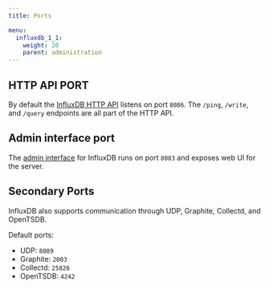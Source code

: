 ```yaml
---
title: Ports

menu:
  influxdb_1_1:
    weight: 20
    parent: administration
---
```


## HTTP API PORT
By default the [InfluxDB HTTP API](/influxdb/v1.1/tools/api/) listens on port
`8086`.
The `/ping`, `/write`, and `/query` endpoints are all part of the HTTP API.

## Admin interface port
The [admin interface](/influxdb/v1.1/tools/web_admin/) for InfluxDB runs on port
`8083` and exposes web UI for the server.

## Secondary Ports
InfluxDB also supports communication through UDP, Graphite, Collectd, and OpenTSDB.

Default ports:

* UDP: `8089`
* Graphite: `2003`
* Collectd: `25826`
* OpenTSDB: `4242`
